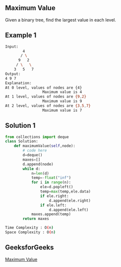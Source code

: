 ## Maximum Value
Given a binary tree, find the largest value in each level.

   
## Example 1


```bash
Input:
        4
       / \
      9   2
     / \   \
    3   5   7 
Output:
4 9 7
Explanation:
At 0 level, values of nodes are {4}
                 Maximum value is 4
At 1 level, values of nodes are {9,2}
                 Maximum value is 9
At 2 level, values of nodes are {3,5,7}
                 Maximum value is 7

```


## Solution 1 

```Python
from collections import deque
class Solution:
    def maximumValue(self,node):
        # code here
        d=deque()
        maxes=[]
        d.append(node)
        while d:
            n=len(d)
            temp=-float("inf")
            for i in range(n):
                ele=d.popleft()
                temp=max(temp,ele.data)
                if ele.right:
                    d.append(ele.right)
                if ele.left:
                    d.append(ele.left)
            maxes.append(temp)
        return maxes
```
```bash
Time Complexity : O(n)
Space Complexity : O(n)
```

## GeeksforGeeks

[Maximum Value](https://practice.geeksforgeeks.org/problems/ec277982aea7239b550b28421e00acbb1ea03d2c/1)
